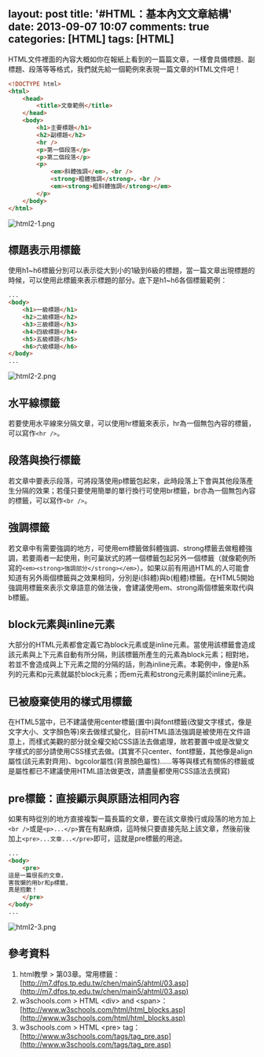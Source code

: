 layout: post
title: '#HTML：基本內文文章結構'
date: 2013-09-07 10:07
comments: true
categories: [HTML]
tags: [HTML]
---
HTML文件裡面的內容大概如你在報紙上看到的一篇篇文章，一樣會具備標題、副標題、段落等等格式，我們就先給一個範例來表現一篇文章的HTML文件吧！

```html article.html
<!DOCTYPE html>
<html>
	<head>
		<title>文章範例</title>
	</head>
	<body>
		<h1>主要標題</h1>
		<h2>副標題</h2>
		<hr />
		<p>第一個段落</p>
		<p>第二個段落</p>
		<p>
			<em>斜體強調</em>，<br />
			<strong>粗體強調</strong>，<br />
			<em><strong>粗斜體強調</strong></em>
		</p>
	</body>
</html>
```
![html2-1.png](/image/laHLnesBSPOkJMnJa0Dp_html2-1.png)

## 標題表示用標籤
使用h1~h6標籤分別可以表示從大到小的1級到6級的標題，當一篇文章出現標題的時候，可以使用此標籤來表示標題的部分。底下是h1~h6各個標籤範例：
```html header1to6.html
...
<body>
	<h1>一級標題</h1>
	<h2>二級標題</h2>
	<h3>三級標題</h3>
	<h4>四級標題</h4>
	<h5>五級標題</h5>
	<h6>六級標題</h6>
</body>
...
```
![html2-2.png](/image/REVdse98QKmT7WBtIids_html2-2.png)

## 水平線標籤
若要使用水平線來分隔文章，可以使用hr標籤來表示，hr為一個無包內容的標籤，可以寫作`<hr />`。

## 段落與換行標籤
若文章中要表示段落，可將段落使用p標籤包起來，此時段落上下會與其他段落產生分隔的效果；若僅只要使用簡單的單行換行可使用br標籤，br亦為一個無包內容的標籤，可以寫作`<br />`。

## 強調標籤
若文章中有需要強調的地方，可使用em標籤做斜體強調、strong標籤去做粗體強調，若要兩者一起使用，則可巢狀式的將一個標籤包起另外一個標籤（就像範例所寫的`<em><strong>強調部分</strong></em>`）。如果以前有用過HTML的人可能會知道有另外兩個標籤與之效果相同，分別是i(斜體)與b(粗體)標籤。在HTML5開始強調用標籤來表示文章語意的做法後，會建議使用em、strong兩個標籤來取代i與b標籤。

## block元素與inline元素
大部分的HTML元素都會定義它為block元素或是inline元素。當使用該標籤會造成該元素與上下元素自動有所分隔，則該標籤所產生的元素為block元素；相對地，若並不會造成與上下元素之間的分隔的話，則為inline元素。本範例中，像是h系列的元素和p元素就屬於block元素；而em元素和strong元素則屬於inline元素。

## 已被廢棄使用的樣式用標籤
在HTML5當中，已不建議使用center標籤(置中)與font標籤(改變文字樣式，像是文字大小、文字顏色等)來去做樣式變化，目前HTML語法強調是被使用在文件語意上，而樣式美觀的部分就全權交給CSS語法去做處理，故若要置中或是改變文字樣式的部分請使用CSS樣式去做。(其實不只center、font標籤，其他像是align屬性(該元素對齊用)、bgcolor屬性(背景顏色屬性)......等等與樣式有關係的標籤或是屬性都已不建議使用HTML語法做更改，請盡量都使用CSS語法去撰寫)

## pre標籤：直接顯示與原語法相同內容
如果有時從別的地方直接複製一篇長篇的文章，要在該文章換行或段落的地方加上`<br />`或是`<p>...</p>`實在有點麻煩，這時候只要直接先貼上該文章，然後前後加上`<pre>...文章...</pre>`即可，這就是pre標籤的用途。

```html pre.html
...
<body>
	<pre>
這是一篇很長的文章，
害我懶的用br和p標籤，
真是抱歉！
	</pre>
</body>
...
```
![html2-3.png](/image/Dt8qrPkeSymD78W0DmB9_html2-3.png)

## 參考資料
1. html教學 > 第03章。常用標籤：[http://m7.dfps.tp.edu.tw/chen/main5/ahtml/03.asp](http://m7.dfps.tp.edu.tw/chen/main5/ahtml/03.asp)
2. w3schools.com > HTML &lt;div&gt; and &lt;span&gt;：[http://www.w3schools.com/html/html_blocks.asp](http://www.w3schools.com/html/html_blocks.asp)
3. w3schools.com > HTML &lt;pre&gt; tag：[http://www.w3schools.com/tags/tag_pre.asp](http://www.w3schools.com/tags/tag_pre.asp)